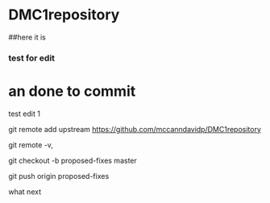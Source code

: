 # DMC1repository
##here it is
### test for edit
# an done to commit


test edit 1

git remote add upstream  https://github.com/mccanndavidp/DMC1repository


git remote -v,

git checkout -b proposed-fixes master  

git push origin proposed-fixes

what next